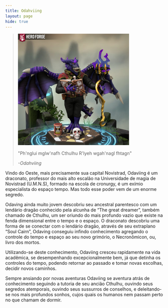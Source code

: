 ```yaml
---
title: Odahviing
layout: page
hide: true
---
```


> <img src="../../assets/players_photos/odahviing.png" alt="Odahviing" width="350"/>
>
> "Ph'nglui mglw'nafh Cthulhu R'lyeh wgah'nagl fhtagn" 
>
> *-Odahviing*

Vindo do Oeste, mais precisamente sua capital Novistrad, Odaviing é um draconato, professor do mais alto escalão na Universidade de magia de Novistrad (U.M.N.S), formado na escola de cronurgy, é um exímio especialista do espaço tempo. Mas todo esse poder vem de um enorme segredo. 

Odaving ainda muito jovem descobriu seu ancestral parentesco com um lendário dragão conhecido pela alcunha de “The great dreamer”, também chamado de Cthulhu, um ser oriundo do mais profundo vazio que existe na fenda dimensional entre o tempo e o espaço. O draconato descobriu uma forma de se conectar com o lendário dragão, através de seu extraplano “Soul Cairn”, Odaving conseguiu infindo conhecimento agregando o controle do tempo e espaço ao seu novo grimório, o Necronômicon, ou, livro dos mortos.

Utilizando-se deste conhecimento, Odaviing cresceu rapidamente na vida acadêmica, se desempenhando excepcionalmente bem, já que detinha os controles do tempo, podendo retornar ao passado e tomar novas escolhas, decidir novos caminhos.

Sempre ansiando por novas aventuras Odaviing se aventura atrás de conhecimento seguindo a tutoria de seu ancião Cthulhu, ouvindo seus segredos atemporais, ouvindo seus sussurros de conselhos, e deleitando-se nos mais profundos sonhos, cujos quais os humanos nem passam perto no que chamam de dormir.

